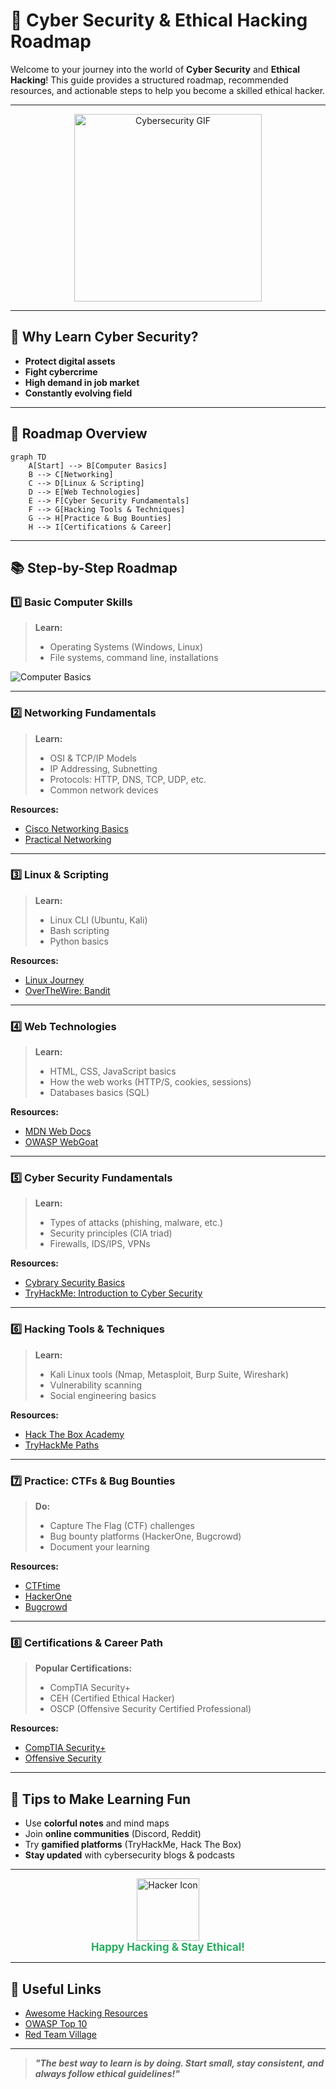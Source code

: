 # 🚀 Cyber Security & Ethical Hacking Roadmap

Welcome to your journey into the world of **Cyber Security** and **Ethical Hacking**! This guide provides a structured roadmap, recommended resources, and actionable steps to help you become a skilled ethical hacker.

---

<div align="center">
  <img src="https://media.giphy.com/media/3o7aD2saalBwwftBIY/giphy.gif" width="300" alt="Cybersecurity GIF"/>
</div>

---

## 🌟 Why Learn Cyber Security?

- **Protect digital assets**
- **Fight cybercrime**
- **High demand in job market**
- **Constantly evolving field**

---

## 🎯 Roadmap Overview

```mermaid
graph TD
    A[Start] --> B[Computer Basics]
    B --> C[Networking]
    C --> D[Linux & Scripting]
    D --> E[Web Technologies]
    E --> F[Cyber Security Fundamentals]
    F --> G[Hacking Tools & Techniques]
    G --> H[Practice & Bug Bounties]
    H --> I[Certifications & Career]
```

---

## 📚 Step-by-Step Roadmap

### 1️⃣ Basic Computer Skills

> **Learn:**
> - Operating Systems (Windows, Linux)
> - File systems, command line, installations

![Computer Basics](https://img.icons8.com/color/96/000000/computer-support.png)

---

### 2️⃣ Networking Fundamentals

> **Learn:**
> - OSI & TCP/IP Models
> - IP Addressing, Subnetting
> - Protocols: HTTP, DNS, TCP, UDP, etc.
> - Common network devices

**Resources:**
- [Cisco Networking Basics](https://www.cisco.com/c/en/us/products/switches/what-is-network-switch.html)
- [Practical Networking](https://www.practicalnetworking.net/)

---

### 3️⃣ Linux & Scripting

> **Learn:**
> - Linux CLI (Ubuntu, Kali)
> - Bash scripting
> - Python basics

**Resources:**
- [Linux Journey](https://linuxjourney.com/)
- [OverTheWire: Bandit](https://overthewire.org/wargames/bandit/)

---

### 4️⃣ Web Technologies

> **Learn:**
> - HTML, CSS, JavaScript basics
> - How the web works (HTTP/S, cookies, sessions)
> - Databases basics (SQL)

**Resources:**
- [MDN Web Docs](https://developer.mozilla.org/)
- [OWASP WebGoat](https://owasp.org/www-project-webgoat/)

---

### 5️⃣ Cyber Security Fundamentals

> **Learn:**
> - Types of attacks (phishing, malware, etc.)
> - Security principles (CIA triad)
> - Firewalls, IDS/IPS, VPNs

**Resources:**
- [Cybrary Security Basics](https://www.cybrary.it/course/intro-to-it-and-cybersecurity/)
- [TryHackMe: Introduction to Cyber Security](https://tryhackme.com/room/introtooffensivesecurity)

---

### 6️⃣ Hacking Tools & Techniques

> **Learn:**
> - Kali Linux tools (Nmap, Metasploit, Burp Suite, Wireshark)
> - Vulnerability scanning
> - Social engineering basics

**Resources:**
- [Hack The Box Academy](https://academy.hackthebox.com/)
- [TryHackMe Paths](https://tryhackme.com/paths)

---

### 7️⃣ Practice: CTFs & Bug Bounties

> **Do:**
> - Capture The Flag (CTF) challenges
> - Bug bounty platforms (HackerOne, Bugcrowd)
> - Document your learning

**Resources:**
- [CTFtime](https://ctftime.org/)
- [HackerOne](https://www.hackerone.com/)
- [Bugcrowd](https://www.bugcrowd.com/)

---

### 8️⃣ Certifications & Career Path

> **Popular Certifications:**
> - CompTIA Security+
> - CEH (Certified Ethical Hacker)
> - OSCP (Offensive Security Certified Professional)

**Resources:**
- [CompTIA Security+](https://www.comptia.org/certifications/security)
- [Offensive Security](https://www.offensive-security.com/)

---

## 🎨 Tips to Make Learning Fun

- Use **colorful notes** and mind maps
- Join **online communities** (Discord, Reddit)
- Try **gamified platforms** (TryHackMe, Hack The Box)
- **Stay updated** with cybersecurity blogs & podcasts

---

<div align="center">
  <img src="https://img.icons8.com/fluency/144/000000/hacker.png" width="100" alt="Hacker Icon"/>
  <br/>
  <b style="color: #27ae60; font-size: 1.2em;">Happy Hacking & Stay Ethical!</b>
</div>

---

## 📌 Useful Links

- [Awesome Hacking Resources](https://github.com/Hack-with-Github/Awesome-Hacking)
- [OWASP Top 10](https://owasp.org/www-project-top-ten/)
- [Red Team Village](https://www.redteamvillage.io/)

---

> _**"The best way to learn is by doing. Start small, stay consistent, and always follow ethical guidelines!"**_
